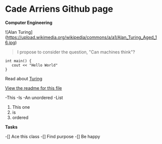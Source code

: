 # Cade Arriens Github page

**Computer Engineering**

![Alan Turing] (https://upload.wikimedia.org/wikipedia/commons/a/a1/Alan_Turing_Aged_16.jpg)
> I propose to consider the question, "Can machines think"?

 ```
int main() {
    cout << "Hello World"
}
```

Read about [Turing](https://en.wikipedia.org/wiki/Alan_Turing)

[View the readme for this file](./README.md)

-This
-Is
-An unordered 
-List

1.  This one
2.  is 
3.  ordered

**Tasks**

-[] Ace this class
-[] Find purpose
-[] Be happy
